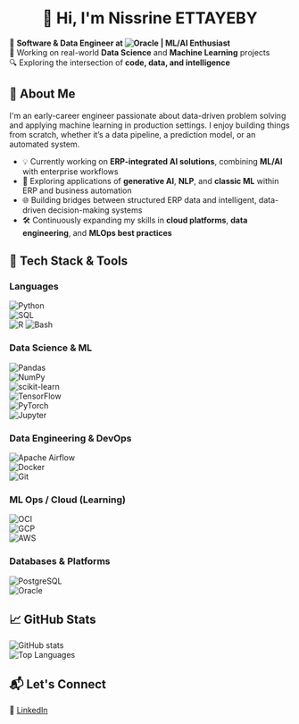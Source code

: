 <h1 align="center">👋 Hi, I'm Nissrine ETTAYEBY</h1>

🎯 **Software & Data Engineer at ![Oracle](https://img.shields.io/badge/-Oracle-F80000?logo=oracle&logoColor=white&style=flat) | ML/AI Enthusiast**  
🚀 Working on real-world **Data Science** and **Machine Learning** projects  
🔍 Exploring the intersection of **code, data, and intelligence**


## 🧠 About Me

I'm an early-career engineer passionate about data-driven problem solving and applying machine learning in production settings. I enjoy building things from scratch, whether it’s a data pipeline, a prediction model, or an automated system.

- 💡 Currently working on **ERP-integrated AI solutions**, combining **ML/AI** with enterprise workflows  
- 🧠 Exploring applications of **generative AI**, **NLP**, and **classic ML** within ERP and business automation  
- 🌐 Building bridges between structured ERP data and intelligent, data-driven decision-making systems  
- 🛠️ Continuously expanding my skills in **cloud platforms**, **data engineering**, and **MLOps best practices**


## 🔧 Tech Stack & Tools

### Languages  
![Python](https://img.shields.io/badge/-Python-3776AB?logo=python&logoColor=white&style=flat)  
![SQL](https://img.shields.io/badge/-SQL-336791?logo=postgresql&logoColor=white&style=flat)  
![R](https://img.shields.io/badge/-R-276DC3?logo=r&logoColor=white&style=flat)
![Bash](https://img.shields.io/badge/-Bash-4EAA25?logo=gnubash&logoColor=white&style=flat)

### Data Science & ML  
![Pandas](https://img.shields.io/badge/-Pandas-150458?logo=pandas&logoColor=white&style=flat)  
![NumPy](https://img.shields.io/badge/-NumPy-013243?logo=numpy&logoColor=white&style=flat)  
![scikit-learn](https://img.shields.io/badge/-Scikit--Learn-F7931E?logo=scikit-learn&logoColor=white&style=flat)  
![TensorFlow](https://img.shields.io/badge/-TensorFlow-FF6F00?logo=tensorflow&logoColor=white&style=flat)  
![PyTorch](https://img.shields.io/badge/-PyTorch-EE4C2C?logo=pytorch&logoColor=white&style=flat)  
![Jupyter](https://img.shields.io/badge/-Jupyter-F37626?logo=jupyter&logoColor=white&style=flat)

### Data Engineering & DevOps  
![Apache Airflow](https://img.shields.io/badge/-Airflow-017CEE?logo=apache-airflow&logoColor=white&style=flat)  
![Docker](https://img.shields.io/badge/-Docker-2496ED?logo=docker&logoColor=white&style=flat)  
![Git](https://img.shields.io/badge/-Git-F05032?logo=git&logoColor=white&style=flat)  

### ML Ops / Cloud (Learning)  
![OCI](https://img.shields.io/badge/-OCI-F80000?logo=oracle&logoColor=white&style=flat)   
![GCP](https://img.shields.io/badge/-GCP-4285F4?logo=google-cloud&logoColor=white&style=flat)  
![AWS](https://img.shields.io/badge/-AWS-232F3E?logo=amazon-aws&logoColor=white&style=flat) 


### Databases & Platforms  
![PostgreSQL](https://img.shields.io/badge/-PostgreSQL-4169E1?logo=postgresql&logoColor=white&style=flat)  
![Oracle](https://img.shields.io/badge/-Oracle-F80000?logo=oracle&logoColor=white&style=flat)


## 📈 GitHub Stats

![GitHub stats](https://github-readme-stats.vercel.app/api?username=NissrineEttayeby&show_icons=true&theme=tokyonight&hide=prs,issues)  
![Top Languages](https://github-readme-stats.vercel.app/api/top-langs/?username=NissrineEttayeby&layout=compact&langs_count=8)



## 📬 Let's Connect

💼 [LinkedIn](https://www.linkedin.com/in/nissrine-ettayeby1-659b70190/)  

